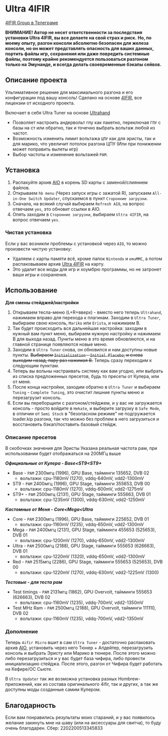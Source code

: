 # Ultra 4IFIR

[4IFIR Group в Телеграме](https://t.me/For4ifir)

**ВНИМАНИЕ! Автор не несет ответственности за последствия установки Ultra 4IFIR, вы все делаете на свой страх и риск.**
**Но, по моему опыту, разгон консоли абсолютно безопасен для железа консоли, но он может представлять опасность для ваших данных, портить файлы игр, сохранения или даже повредить системные файлы, поэтому крайне рекомендуется пользоваться разгоном только на Эмунанде, и всегда делать своевременные бэкапы сейвов.**

## Описание проекта
Ультимативное решение для максимального разгона и его конфигурации под вашу консоль!
Сделано на основе [4IFIR](https://github.com/rashevskyv/4IFIR), все лицензии от исходного проекта.

Включает в себя Ultra Tuner на основе [Ultrahand](https://github.com/ppkantorski/Ultrahand-Overlay)
- Позволяет настроить андервольт гпу как пакетно, переключая `ГПУ` с базы на ст или обратно, так и точечно выбрать вольтаж любой из частот.
- Возможность изменить лимит вольтажа `ЦПУ` как для эристы, так и для марико, что увеличит потолок разгона ЦПУ (Или при понижении может поправить вылеты игр)
- Выбор частоты и изменение вольтажей `РАМ`.

## Установка

1. Распакуйте архив [AIO](https://github.com/redraz/Ultra-4ifir/raw/main/AIO/AIO.zip) в корень SD карты с заменой/слиянием файлов.
2. Открываем `hb menu` (Через запуск игры с зажатой R), запускаем `All-in-One Switch Updater`, спускаемся в пункт `Сторонние загрузки`.
3. Сначала, на всякий случай выбираем `Refresh AIO`, на вопрос отвечаем `yes`, это обновит ссылки в AIO.
4. Опять заходим в `Сторонние загрузки`, выбираем `Ultra 4IFIR`, на вопрос отвечаем `yes`.

### Чистая установка
Если у вас возникли проблемы с установкой через `AIO`, то можно произвести чистую установку:
- Удаляем с карты памяти всё, кроме папок `Nintendo` и `emuMMC`, а потом распаковываем архив [Ultra 4IFIR](https://github.com/redraz/Ultra-4ifir/releases/latest/download/Ultra.4IFIR.zip) на карту.
- Это удалит все моды для игр и хоумбрю программы, но не затронет ваши игры и сохранения.


## Использование
**Для смены стейджей/настройки**
1. Открываем тесла-меню (L+R+вверх) - вместо него теперь `Ultrahand`, нажимаем вправо для перехода к плагинам. Заходим в `Ultra Tuner`, выбираем свою консоль, `Mariko` или `Erista`, и нажимаем B.
2. Так будет происходить вся дальнейшая настройка: заходим в нужный вам пункт меню, выбираем нужную настройку и нажимаем B для выхода назад. Пункты меню в это время обновляются, и на главной странице появляются новые меню.
3. Заходим в `Ultra Tuner` снова, он обновился и нам доступны новые пункты. ~~Выбираем `Initialization` - `Initial Placebo`, и снова выходим назад, пару раз нажимая B.~~ Теперь сразу переходим к следующим пунктам.
4. Теперь вы вольны настраивать систему как вам угодно, или выбрать из списка предложенных пресетов, будь то пресеты от Кулера, или от меня.
5. После конца настройки, заходим обратно в `Ultra Tuner` и выбираем `Tuning` - `Complete Tuning`, это очистит лишние пункты меню и перезагрузит консоль.
6. Если вы переборщили с разгоном/стейджем, и у вас не загружается консоль - просто войдите в `Hekate`, и выберите загрузку в `Safe Mode`, в отличии от `Semi Stock` в "безопасном режиме" не подгружается loader.kip разгона, так что можно без проблем в него загрузиться и восстановить бэкап/поставить базовый стейдж.

### Описание пресетов
В скобочках значения для Эристы
Указана реальная частота рам, при использовании будет отображаться на 200МГц выше

***Официальные от Кулера - Base<ST9<ST9+***
- Base - `РАМ` 2300мгц (1996), GPU Base,
тайминги 135652, DVB 02
   - вольтажи: cpu-1180mV (1270), vddq-640mV, vdd2-1300mV
- ST9 - `РАМ` 2400мгц (1996), GPU Stage,
тайминги 355653, DVB 00
   - вольтажи: cpu-1180mV (1270), vddq-600mV, vdd2-1275mV
- ST9+ - `РАМ` 2500мгц (2131), GPU Stage,
тайминги 555663, DVB 01
   - вольтажи: cpu-1235mV (1300), vddq-630mV, vdd2-1250mV

***Кастомные от Меня - Core<Mega<Ultra***
- Core - `РАМ` 2300мгц (1996), GPU Base,
тайминги 225652, DVB 01
   - вольтажи: cpu-1160mV (1235), vddq-650mV, vdd2-1300mV
- Mega - `РАМ` 2400мгц (2131), GPU Stage,
тайминги 455653 (525653), DVB 01
   - вольтажи: cpu-1200mV (1270), vddq-650mV, vdd2-1300mV
- Ultra - `РАМ` 2500мгц (2188), GPU Stage,
тайминги 555653 (626663), DVB 01
   - вольтажи: cpu-1220mV (1320), vddq-650mV, vdd2-1300mV
- Red - `РАМ` 2515мгц (2286), GPU Stage,
тайминги 555653 (525653), DVB 00
   - вольтажи: cpu-1220mV (1270), vddq-630mV, vdd2-1225mV (1300)

***Тестовые - для теста рам***
- Test timings - `РАМ` 2131мгц (1862), GPU Overvolt,
тайминги 555653 (626663), DVB 02
   - вольтажи: cpu-1160mV (1235), vddq-700mV, vdd2-1350mV
- Test MHz Ram - `РАМ` 2500мгц (2188), GPU Overvolt,
тайминги 111110, DVB 02
   - вольтажи: cpu-1160mV (1235), vddq-700mV, vdd2-1350mV

### Дополнение

Теперь `4ifir Micro` вшит в сам `Ultra Tuner` - достаточно распаковать архив [AIO](https://github.com/redraz/Ultra-4ifir/raw/main/AIO/AIO.zip), установить через него Тюнер + Апдейтер, перезагрузить консоль и выбрать Эристу или Марико в тюнере. После этого можно либо перезагрузиться и у вас будет база чифира, либо провести инициализацию стейджа. После этого, разгон от Чифира будет работать на Кефире/ОС Сьюте.

В `Ultra Updater` так же возможна установка разных Hombrew-приложений, как из состава оригинального 4ifir, так и других, а так же доступны моды созданные самим Кулером.


## Благодарность

Если вам понравились результаты моих стараний, и у вас появилось желание закинуть мне на шаву (или на аксессуары для свитча), то буду очень благодарен.
Сбер: 2202200513345833
